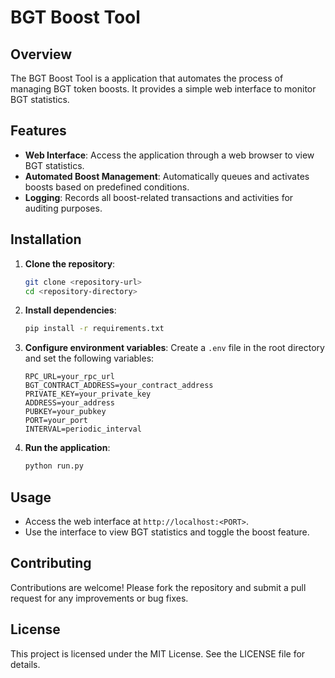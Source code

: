 # BGT Boost Tool

## Overview
The BGT Boost Tool is a application that automates the process of managing BGT token boosts. It provides a simple web interface to monitor BGT statistics.

## Features
- **Web Interface**: Access the application through a web browser to view BGT statistics.
- **Automated Boost Management**: Automatically queues and activates boosts based on predefined conditions.
- **Logging**: Records all boost-related transactions and activities for auditing purposes.

## Installation

1. **Clone the repository**:
   ```bash
   git clone <repository-url>
   cd <repository-directory>
   ```

2. **Install dependencies**:
   ```bash
   pip install -r requirements.txt
   ```

3. **Configure environment variables**:
   Create a `.env` file in the root directory and set the following variables:
   ```
   RPC_URL=your_rpc_url
   BGT_CONTRACT_ADDRESS=your_contract_address
   PRIVATE_KEY=your_private_key
   ADDRESS=your_address
   PUBKEY=your_pubkey
   PORT=your_port
   INTERVAL=periodic_interval
   ```

4. **Run the application**:
   ```bash
   python run.py
   ```

## Usage
- Access the web interface at `http://localhost:<PORT>`.
- Use the interface to view BGT statistics and toggle the boost feature.

## Contributing
Contributions are welcome! Please fork the repository and submit a pull request for any improvements or bug fixes.

## License
This project is licensed under the MIT License. See the LICENSE file for details. 